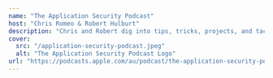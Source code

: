 ```yaml
---
name: "The Application Security Podcast"
host: "Chris Romeo & Robert Hulburt"
description: "Chris and Robert dig into tips, tricks, projects, and tactics that make various application security professionals successfull."
cover:
  src: "/application-security-podcast.jpeg"
  alt: "The Application Security Podcast Logo"
url: "https://podcasts.apple.com/au/podcast/the-application-security-podcast/id1154351685"
---
```

